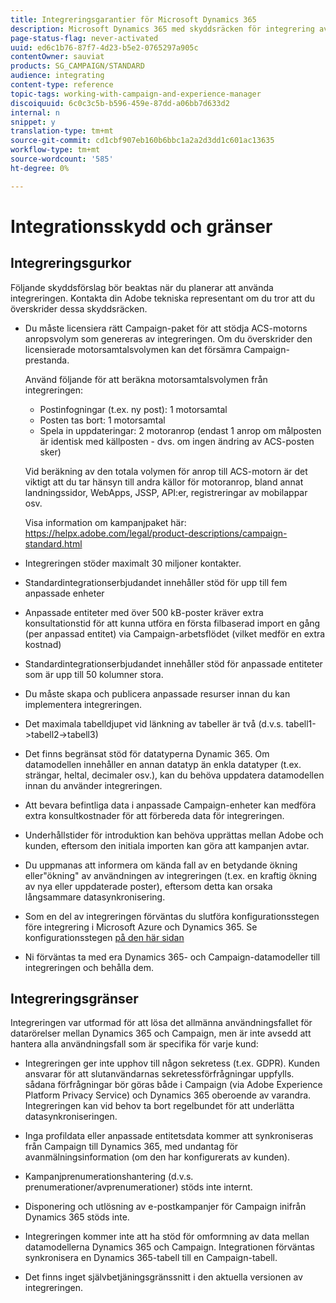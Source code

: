 ```yaml
---
title: Integreringsgarantier för Microsoft Dynamics 365
description: Microsoft Dynamics 365 med skyddsräcken för integrering av Campaign Standarder
page-status-flag: never-activated
uuid: ed6c1b76-87f7-4d23-b5e2-0765297a905c
contentOwner: sauviat
products: SG_CAMPAIGN/STANDARD
audience: integrating
content-type: reference
topic-tags: working-with-campaign-and-experience-manager
discoiquuid: 6c0c3c5b-b596-459e-87dd-a06bb7d633d2
internal: n
snippet: y
translation-type: tm+mt
source-git-commit: cd1cbf907eb160b6bbc1a2a2d3dd1c601ac13635
workflow-type: tm+mt
source-wordcount: '585'
ht-degree: 0%

---
```



# Integrationsskydd och gränser

## Integreringsgurkor

Följande skyddsförslag bör beaktas när du planerar att använda integreringen. Kontakta din Adobe tekniska representant om du tror att du överskrider dessa skyddsräcken.

* Du måste licensiera rätt Campaign-paket för att stödja ACS-motorns anropsvolym som genereras av integreringen. Om du överskrider den licensierade motorsamtalsvolymen kan det försämra Campaign-prestanda.

   Använd följande för att beräkna motorsamtalsvolymen från integreringen:

   * Postinfogningar (t.ex. ny post): 1 motorsamtal
   * Posten tas bort: 1 motorsamtal
   * Spela in uppdateringar: 2 motoranrop (endast 1 anrop om målposten är identisk med källposten - dvs. om ingen ändring av ACS-posten sker)

   Vid beräkning av den totala volymen för anrop till ACS-motorn är det viktigt att du tar hänsyn till andra källor för motoranrop, bland annat landningssidor, WebApps, JSSP, API:er, registreringar av mobilappar osv.

   Visa information om kampanjpaket här: https://helpx.adobe.com/legal/product-descriptions/campaign-standard.html

* Integreringen stöder maximalt 30 miljoner kontakter.

* Standardintegrationserbjudandet innehåller stöd för upp till fem anpassade enheter

* Anpassade entiteter med över 500 kB-poster kräver extra konsultationstid för att kunna utföra en första filbaserad import en gång (per anpassad entitet) via Campaign-arbetsflödet (vilket medför en extra kostnad)

* Standardintegrationserbjudandet innehåller stöd för anpassade entiteter som är upp till 50 kolumner stora.

* Du måste skapa och publicera anpassade resurser innan du kan implementera integreringen.

* Det maximala tabelldjupet vid länkning av tabeller är två (d.v.s. tabell1->tabell2->tabell3)

* Det finns begränsat stöd för datatyperna Dynamic 365. Om datamodellen innehåller en annan datatyp än enkla datatyper (t.ex. strängar, heltal, decimaler osv.), kan du behöva uppdatera datamodellen innan du använder integreringen.

* Att bevara befintliga data i anpassade Campaign-enheter kan medföra extra konsultkostnader för att förbereda data för integreringen.

* Underhållstider för introduktion kan behöva upprättas mellan Adobe och kunden, eftersom den initiala importen kan göra att kampanjen avtar.

* Du uppmanas att informera om kända fall av en betydande ökning eller&quot;ökning&quot; av användningen av integreringen (t.ex. en kraftig ökning av nya eller uppdaterade poster), eftersom detta kan orsaka långsammare datasynkronisering.

* Som en del av integreringen förväntas du slutföra konfigurationsstegen före integrering i Microsoft Azure och Dynamics 365. Se konfigurationsstegen [på den här sidan](../../integrating/using/configure-microsoft-dynamics-365-for-campaign-integration.md)

* Ni förväntas ta med era Dynamics 365- och Campaign-datamodeller till integreringen och behålla dem.

## Integreringsgränser

Integreringen var utformad för att lösa det allmänna användningsfallet för datarörelser mellan Dynamics 365 och Campaign, men är inte avsedd att hantera alla användningsfall som är specifika för varje kund:

* Integreringen ger inte upphov till någon sekretess (t.ex. GDPR). Kunden ansvarar för att slutanvändarnas sekretessförfrågningar uppfylls. sådana förfrågningar bör göras både i Campaign (via Adobe Experience Platform Privacy Service) och Dynamics 365 oberoende av varandra. Integreringen kan vid behov ta bort regelbundet för att underlätta datasynkroniseringen.

* Inga profildata eller anpassade entitetsdata kommer att synkroniseras från Campaign till Dynamics 365, med undantag för avanmälningsinformation (om den har konfigurerats av kunden).

* Kampanjprenumerationshantering (d.v.s. prenumerationer/avprenumerationer) stöds inte internt.

* Disponering och utlösning av e-postkampanjer för Campaign inifrån Dynamics 365 stöds inte.

* Integreringen kommer inte att ha stöd för omformning av data mellan datamodellerna Dynamics 365 och Campaign. Integrationen förväntas synkronisera en Dynamics 365-tabell till en Campaign-tabell.

* Det finns inget självbetjäningsgränssnitt i den aktuella versionen av integreringen.
